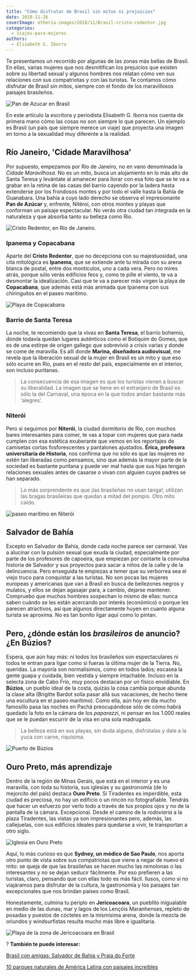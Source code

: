 ```yaml
---
title: "Cómo disfrutar de Brasil sin mitos ni prejuicios"
date: 2018-11-26
coverImage: etheria-images/2018/11/Brasil-cristo-redentor.jpg
categories: 
  - viajes-para-mujeres
authors: 
  - Elisabeth G. Iborra
---
```


Te presentamos un recorrido por algunas de las zonas más bellas de Brasil. En ellas, 
varias mujeres que nos desmitifican los prejuicios que existen sobre su libertad sexual 
y algunos hombres nos relatan cómo ven sus relaciones con sus compatriotas y con las 
turistas. Te contamos cómo disfrutar de Brasil sin mitos, siempre con el fondo de los 
maravillosos paisajes brasileños. 

![Pan de Azucar en Brasil](etheria-images/2018/11/Brasil-rio-de-janeiro-1024x683.jpg "Teleférico de Pan de Azúcar (Río de Janeiro).")

En este artículo la escritora y periodista Elisabeth G. Iborra nos cuenta de primera 
mano cómo las cosas no son siempre lo que parecen. Un ejemplo es Brasil (un país que 
siempre merece un viaje) que proyecta una imagen en torno a la sexualidad muy diferente 
a la realidad. 

## Río Janeiro, 'Cidade Maravilhosa'

Por supuesto, empezamos por Río de Janeiro, no en vano denominada la _Cidade 
Maravilhosa_. No es un mito, busca un alojamiento en lo más alto de Santa Teresa y 
levántate al amanecer para llorar con esa foto que se te va a grabar en la retina de las 
casas del barrio cayendo por la ladera hasta extenderse por los frondosos montes y por 
todo el valle hasta la Bahía de Guanabara. Una bahía a cuyo lado derecho se observa el 
impresionante **Pan de Azúcar** y, enfrente, Nitéroi, con otros montes y playas que 
conforman un paisaje espectacular. No verás otra ciudad tan integrada en la naturaleza y 
que absorba tanto su belleza como Río. 

![Cristo Redentor, en Río de Janeiro.](etheria-images/2018/11/Brasil-cristo-redentor-1024x683.jpg "Cristo Redentor, en Río de Janeiro.")

### Ipanema y Copacabana

Aparte del **Cristo Redentor**, que no decepciona con su majestuosidad, una cita 
mitológica es **Ipanema**, que se extiende ante tu mirada con su arena blanca de postal, 
entre dos montículos, uno a cada vera. Pero no mires atrás, porque sólo verás edificios 
feos y, como te pille el viento, te va a desmontar la idealización. Casi que te va a 
parecer más virgen la playa de **Copacabana**, que además está más animada que Ipanema 
con sus chiringuitos en el paseo marítimo. 

![Playa de Copacabana](etheria-images/2018/11/Brasil-copacabana-1024x683.jpg "Playa de Copacabana.")

### Barrio de Santa Teresa

La noche, te recomiendo que la vivas en **Santa Teresa**, el barrio bohemio, donde 
todavía quedan lugares auténticos como el Botiquim do Gomes, que es de una estirpe de 
origen gallego que sobrevivió a crisis varias y donde se come de maravilla. Es allí 
donde **Marina, diseñadora audiovisual**, me revela que la liberación sexual de la mujer 
en Brasil es un mito y que eso sólo ocurre en Río, pues en el resto del país, 
especialmente en el interior, son incluso puritanas. 

> La consecuencia de esa imagen es que los turistas vienen a buscar su liberalidad. La 
> imagen que se tiene en el extranjero de Brasil es sólo la del Carnaval, una época en la 
> que todos andan bastante más ‘alegres’. 

### Niterói

Pero si seguimos por **Niterói**, la ciudad dormitorio de Río, con muchos bares 
interesantes para comer, te vas a topar con mujeres que para nada cumplen con esa 
estética exuberante que vemos en los reportajes de camisetas cortas fosforescentes y 
pantalones ajustados. **Érica, profesora universitaria de Historia**, nos confirma que 
no sólo es que las mujeres no estén tan liberadas como pensamos, sino que además la 
mayor parte de la sociedad es bastante puritana y puede ver mal hasta que sus hijas 
tengan relaciones sexuales antes de casarse o vivan con alguien cuyos padres se han 
separado. 

> Lo más sorprendente es que ¡las brasileñas no usan tanga!, utilizan las bragas 
> brasileiras que quedan a mitad del pompis. Otro mito caído. 

![paseo marítimo en Niterói](etheria-images/2018/11/Brasil-Niteroi-1024x576.jpg "Niterói, ciudad dormitorio cerca de Río de Janeiro.")

## Salvador de Bahía

Excepto en Salvador de Bahía, donde cada noche parece ser carnaval. Vas a alucinar con 
la pulsión sexual que exuda la ciudad, especialmente por parte de los profesores de 
capoeira, que empiezan por contarte la convulsa historia de Salvador y sus proyectos 
para sacar a niños de la calle y de la delincuencia. Pero enseguida te empiezas a temer 
que su verborrea sea el viejo truco para conquistar a las turistas. No son pocas las 
mujeres europeas y americanas que van a Brasil en busca de bellezones negros y mulatos, 
y ellos se dejan agasajar para, a cambio, dejarse mantener. Compruebo que muchos hombres 
sospechan lo mismo de ellas: nunca saben cuándo se les están acercando por interés 
(económico) o porque les parecen atractivos, así que algunos directamente huyen en 
cuanto alguna turista se aproxima. No es tan bonito ligar aquí como lo pintan. 

## Pero, ¿dónde están los _brasileiros_ de anuncio? ¿En Búzios?

Espera, que aún hay más: ni todos los brasileños son espectaculares ni todos te entran 
para ligar como si fueras la última mujer de la Tierra. No, queridas. La mayoría son 
normalísimos, como en todos lados; escasea la gente guapa y cuidada, bien vestida y 
siempre intachable. Incluso en la selecta zona de Cabo Frío, muy pocos destacan por un 
físico envidiable. En **Búzios**, un pueblo ideal de la costa, quizás la cosa cambia 
porque abunda la clase alta (Brigitte Bardot solía pasar allá sus vacaciones, de hecho 
tiene una escultura en el paseo marítimo). Como ella, aún hoy en día mucho famosillo 
pasa las noches en Pachá preocupándose sólo de cómo habrá quedado la foto en la cámara 
de los _paparazzi_, ni pensar en los 1.000 reales que se le puedan escurrir de la visa 
en una sola madrugada. 

> La belleza está en sus playas, sin duda alguna, disfrútalas y dale a la yuca con carne, 
> riquísima. 

![Puerto de Búzios](etheria-images/2018/11/Brasil-Buzios-1024x418.jpg "Imagen de Búzios.")

## Ouro Preto, más aprendizaje

Dentro de la región de Minas Gerais, que está en el interior y es una maravilla, con 
toda su historia, sus iglesias y su gastronomía (de lo mejorcito del país) destaca 
**Ouro Preto**. Si Tiradentes es imperdible, esta ciudad es preciosa, no hay un edificio 
o un rincón no fotografiable. Tendrás que hacer un esfuerzo por verlo todo a través de 
tus propios ojos y no de la pantalla de la cámara. Excepcional. Desde el camino de la 
_rodoviaria_ a la plaza Tiradentes, las vistas ya son impresionantes pero, además, las 
callejuelas, con sus edificios ideales para quedarse a vivir, te transportan a otro 
siglo. 

![Iglesia en Ouro Preto](etheria-images/2018/11/Brasil-Ouro-Preto-1024x683.jpg "Ouro Preto, una de las ciudades más bonitas de Brasil.")

Aquí, lo más curioso es que **Sydney, un médico de Sao Paulo**, nos aporta otro punto de 
vista sobre sus compatriotas que viene a negar de nuevo el mito: se queja de que las 
brasileñas se hacen mucho las remolonas o las interesantes y no se dejan seducir 
fácilmente. Por eso prefieren a las turistas, claro, pensando que con ellas todo es más 
fácil. Ilusos, como si no viajáramos para disfrutar de la cultura, la gastronomía y los 
paisajes tan excepcionales que nos brindan países como Brasil. 

Honestamente, culmina tu periplo en **Jericoacoara**, un pueblito inigualable en medio 
de las dunas, mar y lagos de los Lençóis Maranhenses, repleto de posadas y puestos de 
cócteles en la mismísima arena, donde la mezcla de oriundos y windsurfistas resulta 
mucho más libre e igualitaria. 

![Playa de la zona de Jericoacoara en Brasil](etheria-images/2018/11/Brasil-Jericoacoara-1024x566.jpg "Playa de la zona de Jericoacoara.")

? **También te puede interesar:** 

[Brasil con amigas: Salvador de Bahía y Praia do 
Forte](https://etheriamagazine.com/2018/08/22/viaje-brasil-salvador-de-bahia-y-praia-do-forte/) 

[10 parques naturales de América Latina con paisajes 
increíbles](https://etheriamagazine.com/2021/10/21/parques-naturales-de-america-latina/)
